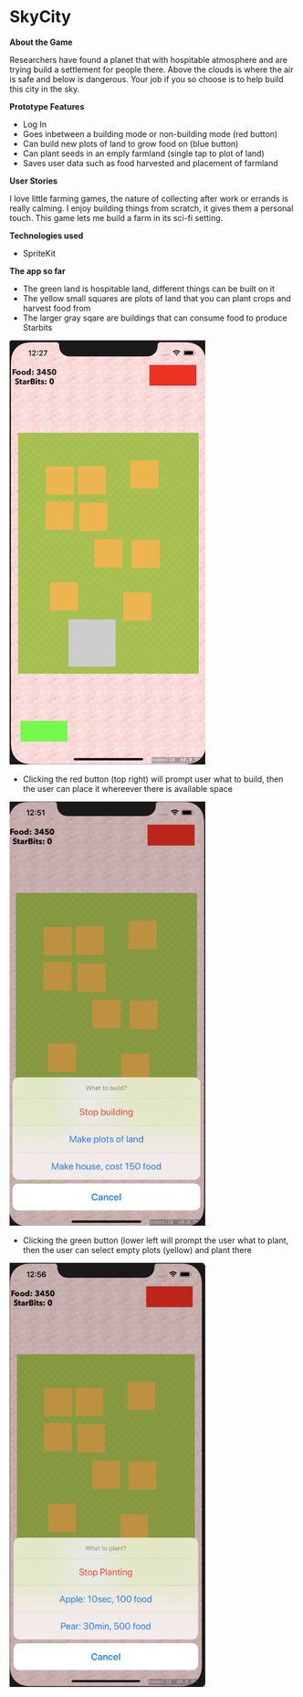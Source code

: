 # SkyCity #

**About the Game**

Researchers have found a planet that with hospitable atmosphere and are trying build a settlement for people there. Above the clouds is where the air is safe and below is dangerous. Your job if you so choose is to help build this city in the sky.

**Prototype Features**

* Log In
* Goes inbetween a building mode or non-building mode (red button)
* Can build new plots of land to grow food on (blue button)
* Can plant seeds in an emply farmland (single tap to plot of land)
* Saves user data such as food harvested and placement of farmland 

**User Stories**

I love little farming games, the nature of collecting after work or errands is really calming. I enjoy building things from scratch, it gives them a personal touch. This game lets me build a farm in its sci-fi setting.


**Technologies used**
* SpriteKit


**The app so far**
* The green land is hospitable land, different things can be built on it
* The yellow small squares are plots of land that you can plant crops and harvest food from
* The larger gray sqare are buildings that can consume food to produce Starbits

<img src=https://github.com/Agarrovi1/SkyCity/blob/master/Images/Screen%20Shot%202020-06-20%20at%2012.27.18%20PM.png alt=Example of land with harvest plots and building width=343 height=743>

* Clicking the red button (top right) will prompt user what to build, then the user can place it whereever there is available space

<img src=https://github.com/Agarrovi1/SkyCity/blob/master/Images/Screen%20Shot%202020-06-20%20at%2012.51.23%20PM.png alt=What to build width=343 height=743>

* Clicking the green button (lower left will prompt the user what to plant, then the user can select empty plots (yellow) and plant there

<img src=https://github.com/Agarrovi1/SkyCity/blob/master/Images/Screen%20Shot%202020-06-20%20at%2012.56.12%20PM.png alt=What to plant width=343 height=743>
